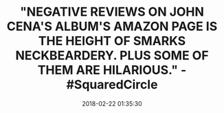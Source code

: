 ---
title: >-
  "NEGATIVE REVIEWS ON JOHN CENA'S ALBUM'S AMAZON PAGE IS THE HEIGHT OF SMARKS
  NECKBEARDERY. PLUS SOME OF THEM ARE HILARIOUS." - #SquaredCircle
name: You Can't See Me
date: '2018-02-22 01:35:30'
buy_now: >-
  https://www.amazon.com/You-Cant-John-Cena-Trademarc/dp/B00092ZLYO?SubscriptionId=AKIAIA5RBQIWQVTCUEUQ&tag=coldcutdeals-20&linkCode=xm2&camp=2025&creative=165953&creativeASIN=B00092ZLYO
description_markdown: |-
  You Can't See Me

   
tweet_id_str: '966486575457718272'
price: ''
you_save: ''
asin: B00092ZLYO
image: 'https://images-na.ssl-images-amazon.com/images/I/61EPCr8r-NL.jpg'

---